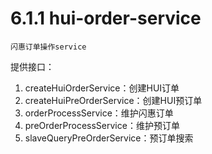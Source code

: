 # 6.1.1 hui-order-service

    闪惠订单操作service
    

提供接口：
1. createHuiOrderService：创建HUI订单
2. createHuiPreOrderService：创建HUI预订单
3. orderProcessService：维护闪惠订单
4. preOrderProcessService：维护预订单
5. slaveQueryPreOrderService：预订单搜索

